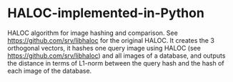 # HALOC-implemented-in-Python
HALOC algorithm for image hashing and comparison. See https://github.com/srv/libhaloc for the original HALOC.
It creates the 3 orthogonal vectors, it hashes one query image using HALOC (see https://github.com/srv/libhaloc) and all images of a database, and outputs the distance in terms of L1-norm between the query hash and the hash of each image of the database.
